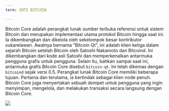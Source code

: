 ```yaml
---
term: INTI BITCOIN

---
```

Bitcoin Core adalah perangkat lunak sumber terbuka referensi untuk sistem Bitcoin dan merupakan implementasi utama protokol Bitcoin hingga saat ini. Ia dikembangkan dan dikelola oleh sekelompok besar kontributor sukarelawan. Awalnya bernama "Bitcoin Qt", ini adalah klien ketiga dalam sejarah Bitcoin setelah Bitcoin oleh Satoshi Nakamoto dan Bitcoind. Ini dikembangkan dari kode asli Satoshi dan memperkenalkan antarmuka pengguna grafis untuk pengguna. Selain itu, bahkan sampai saat ini, antarmuka grafis Bitcoin Core disebut `bitcoin-qt`. Ini telah dikemas dengan `bitcoind` sejak versi 0.5. Perangkat lunak Bitcoin Core memiliki beberapa tujuan. Pertama dan terutama, ia bertindak sebagai klien node penuh. Bitcoin Core juga menyertakan sebuah dompet untuk pengguna yang ingin menyimpan, mengelola, dan melakukan transaksi secara langsung dengan Bitcoin Core.

![](../../dictionnaire/assets/42.webp)